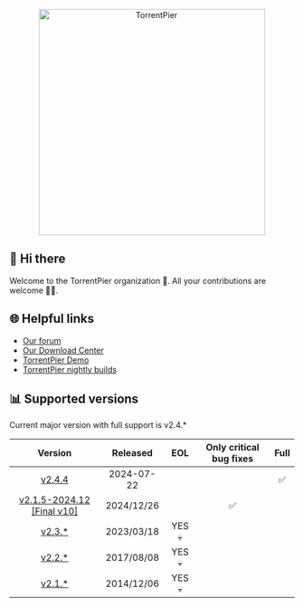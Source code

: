 <p align="center"><a href="https://torrentpier.com"><img src="https://torrentpier.com/styles/default/xenforo/bull-logo.svg" width="400px" alt="TorrentPier" /></a></p>

## 👋 Hi there

Welcome to the TorrentPier organization 🐂. All your contributions are welcome 👨‍💻.

## 🌐 Helpful links

- [Our forum](https://torrentpier.com/)
- [Our Download Center](https://get-torrentpier.duckdns.org/)
- [TorrentPier Demo](https://torrentpier.duckdns.org/)
- [TorrentPier nightly builds](https://nightly.link/torrentpier/torrentpier/workflows/build/master/TorrentPier)

## 📊 Supported versions

Current major version with full support is v2.4.*

|                                                        Version                                                        |  Released  |  EOL   | Only critical bug fixes | Full |
|:---------------------------------------------------------------------------------------------------------------------:|:----------:|:------:|:-----------------------:|:----:|
| [v2.4.4](https://github.com/torrentpier/torrentpier/releases/tag/v2.4.4) | 2024-07-22 | | | ✅ |
| [v2.1.5-2024.12 [Final v10]](https://github.com/torrentpier/torrentpier-lts/releases/tag/v2.1.5-2024.12) | 2024/12/26 |        |            ✅            |      |
|                       [v2.3.*](https://github.com/torrentpier/torrentpier/releases/tag/v2.3.1)                        | 2023/03/18 | YES 💀 |                         |      |
|                       [v2.2.*](https://github.com/torrentpier/torrentpier/releases/tag/v2.2.3)                        | 2017/08/08 | YES 💀 |                         |      |
|                       [v2.1.*](https://github.com/torrentpier/torrentpier/releases/tag/v2.1.5)                        | 2014/12/06 | YES 💀 |                         |      |
